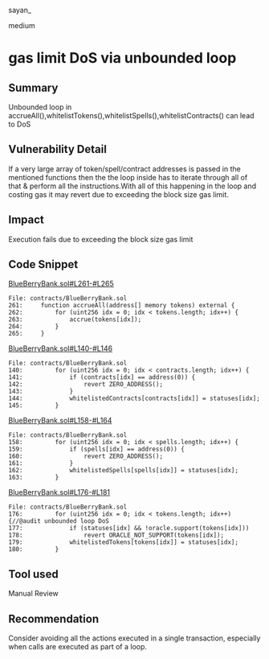 sayan_

medium

# gas limit DoS via unbounded loop

## Summary
Unbounded loop in accrueAll(),whitelistTokens(),whitelistSpells(),whitelistContracts() can lead to DoS
## Vulnerability Detail
If a very large array of token/spell/contract addresses is passed in the mentioned functions then the the loop inside has to iterate through all of that & perform all the instructions.With all of this happening in the loop and costing gas it may revert due to exceeding the block size gas limit. 

## Impact
Execution fails due to exceeding the block size gas limit
## Code Snippet
[BlueBerryBank.sol#L261-#L265](https://github.com/sherlock-audit/2023-02-blueberry/blob/main/contracts/BlueBerryBank.sol#L261-#L265)
```solidity
File: contracts/BlueBerryBank.sol
261:     function accrueAll(address[] memory tokens) external {
262:         for (uint256 idx = 0; idx < tokens.length; idx++) {
263:             accrue(tokens[idx]);
264:         }
265:     }
```
[BlueBerryBank.sol#L140-#L146](https://github.com/sherlock-audit/2023-02-blueberry/blob/main/contracts/BlueBerryBank.sol#L140-#L146)
```solidity
File: contracts/BlueBerryBank.sol
140:         for (uint256 idx = 0; idx < contracts.length; idx++) { 
141:             if (contracts[idx] == address(0)) {
142:                 revert ZERO_ADDRESS();
143:             }
144:             whitelistedContracts[contracts[idx]] = statuses[idx];
145:         }
```
[BlueBerryBank.sol#L158-#L164](https://github.com/sherlock-audit/2023-02-blueberry/blob/main/contracts/BlueBerryBank.sol#L158-#L164)
```solidity
File: contracts/BlueBerryBank.sol
158:         for (uint256 idx = 0; idx < spells.length; idx++) { 
159:             if (spells[idx] == address(0)) {
160:                 revert ZERO_ADDRESS();
161:             }
162:             whitelistedSpells[spells[idx]] = statuses[idx];
163:         }
```
[BlueBerryBank.sol#L176-#L181](https://github.com/sherlock-audit/2023-02-blueberry/blob/main/contracts/BlueBerryBank.sol#L176-#L181)
```solidity
File: contracts/BlueBerryBank.sol
176:         for (uint256 idx = 0; idx < tokens.length; idx++) {//@audit unbounded loop DoS
177:             if (statuses[idx] && !oracle.support(tokens[idx]))
178:                 revert ORACLE_NOT_SUPPORT(tokens[idx]);
179:             whitelistedTokens[tokens[idx]] = statuses[idx];
180:         }
```
## Tool used

Manual Review

## Recommendation
Consider avoiding all the actions executed in a single transaction, especially when calls are executed as part of a loop.